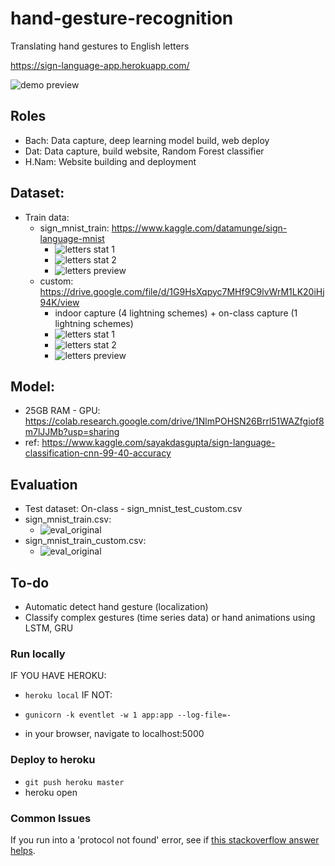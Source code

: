 # hand-gesture-recognition
Translating hand gestures to English letters

https://sign-language-app.herokuapp.com/

![demo preview](./pics/demo.png)

## Roles
- Bach: Data capture, deep learning model build, web deploy
- Dat: Data capture, build website, Random Forest classifier 
- H.Nam: Website building and deployment

## Dataset:
  - Train data: 
      - sign_mnist_train: https://www.kaggle.com/datamunge/sign-language-mnist
        - ![letters stat 1](./pics/sign_mnist_original_stat1.png)
        - ![letters stat 2](./pics/sign_mnist_original_stat2.png)
        - ![letters preview](./pics/sign_mnist_original_preview.png)
      - custom: https://drive.google.com/file/d/1G9HsXqpyc7MHf9C9lvWrM1LK20iHj94K/view
        - indoor capture (4 lightning schemes) + on-class capture (1 lightning schemes)
        - ![letters stat 1](./pics/custom_stat1.png)
        - ![letters stat 2](./pics/custom_stat2.png)
        - ![letters preview](./pics/custom_preview.png) 

## Model: 
  - 25GB RAM - GPU: https://colab.research.google.com/drive/1NlmPOHSN26Brrl51WAZfgiof8m7lJJMb?usp=sharing
  - ref: https://www.kaggle.com/sayakdasgupta/sign-language-classification-cnn-99-40-accuracy

## Evaluation
  - Test dataset: On-class - sign_mnist_test_custom.csv
  - sign_mnist_train.csv:
    - ![eval_original](./pics/sign_mnist_original_eval.png)
  - sign_mnist_train_custom.csv:
    - ![eval_original](./pics/custom_eval.png)

## To-do
- Automatic detect hand gesture (localization)
- Classify complex gestures (time series data) or hand animations using LSTM, GRU 


### Run locally

IF YOU HAVE HEROKU:
- `heroku local`
IF NOT:
- `gunicorn -k eventlet -w 1 app:app --log-file=-`

- in your browser, navigate to localhost:5000

### Deploy to heroku

- `git push heroku master`
- heroku open

### Common Issues

If you run into a 'protocol not found' error, see if [this stackoverflow answer helps](https://stackoverflow.com/questions/40184788/protocol-not-found-socket-getprotobyname).
